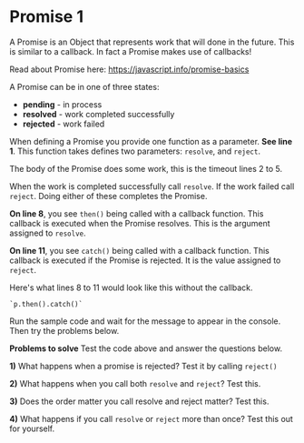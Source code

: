 # Promise 1

A Promise is an Object that represents work that will done in the future. This is similar to a callback. In fact a Promise makes use of callbacks!

Read about Promise here: https://javascript.info/promise-basics

A Promise can be in one of three states: 

- **pending** - in process
- **resolved** - work completed successfully
- **rejected** - work failed

When defining a Promise you provide one function as a parameter. **See line 1**. This function takes defines two parameters: `resolve`, and `reject`.

The body of the Promise does some work, this is the timeout lines 2 to 5. 

When the work is completed successfully call `resolve`. If the work failed call `reject`. Doing either of these completes the Promise. 

**On line 8**, you see `then()` being called with a callback function. This callback is executed when the Promise resolves. This is the argument assigned to `resolve`.

**On line 11**, you see `catch()` being called with a callback function. This callback is executed if the Promise is rejected. It is the value assigned to `reject`.

Here's what lines 8 to 11 would look like this without the callback. 

```
`p.then().catch()`
```

 

Run the sample code and wait for the message to appear in the console. Then try the problems below. 

**Problems to solve** Test the code above and answer the questions below. 

**1)** What happens when a promise is rejected? Test it by calling `reject()`

**2)** What happens when you call both `resolve` and `reject`? Test this.

**3)** Does the order matter you call resolve and reject matter? Test this. 

**4)** What happens if you call `resolve` or `reject` more than once? Test this out for yourself.

